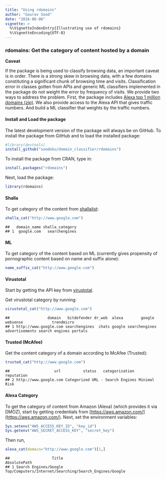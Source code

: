 ```yaml
---
title: "Using rdomains"
author: "Gaurav Sood"
date: "2016-06-06"
vignette: >
  %\VignetteIndexEntry{Illustrating use of rdomains}
  %\VignetteEncoding{UTF-8}
---
```



### rdomains: Get the category of content hosted by a domain


**Caveat**  

If the package is being used to classify browsing data, an important caveat is in order. There is a strong skew in browsing data, with a few domains constituting a significant chunk of browsing time and visits. Classification error in classes gotten from APIs and generic ML classifiers implemented in the package do not weight the error by frequency of visits. We provide two ways to address the problem. First, the package includes [Alexa top 1 million domains (zip)](http://s3.amazonaws.com/alexa-static/top-1m.csv.zip). We also provide access to the Alexa API that gives traffic numbers. And build a ML classifier that weights by the traffic numbers. 

#### Install and Load the package

The latest development version of the package will always be on GitHub. To install the package from GitHub and to load the installed package:


```r
#library(devtools)
install_github("soodoku/domain_classifier/rdomains")
```
To install the package from CRAN, type in: 


```r
install.packages("rdomains")
```

Next, load the package:


```r
library(rdomains)
```

#### Shalla

To get category of the content from [shallalist](http://www.shallalist.de):


```r
shalla_cat("http://www.google.com")
```

```
##   domain_name shalla_category
## 1  google.com   searchengines
```
#### ML 

To get category of the content based on ML (currently gives propensity of pornographic content based on name and suffix alone):


```r
name_suffix_cat("http://www.google.com")
```

#### Virustotal

Start by getting the API key from [virustotal](https://www.virustotal.com/). 

Get virustotal category by running:


```r
virustotal_cat("http://www.google.com")
```
```
##                 domain   bitdefender dr_web  alexa        google       websense             trendmicro
## 1 http://www.google.com searchengines  chats google searchengines advertisements search engines portals
```
#### Trusted (McAfee)

Get the content category of a domain according to McAfee (Trusted):


```r
trusted_cat("http://www.google.com")
```

```
##                    url          status   categorization   reputation
## 2 http://www.google.com Categorized URL - Search Engines Minimal Risk
```

#### Alexa Category

To get the category of content from Amazon (Alexa) (which provides it via DMOZ), start by getting credentials from [https://aws.amazon.com/](https://aws.amazon.com/). Next, set the environment variables:


```r
Sys.setenv("AWS_ACCESS_KEY_ID", "key_id") 
Sys.getenv("AWS_SECRET_ACCESS_KEY", "secret_key")
```

Then run,


```r
alexa_cat(domain="http://www.google.com")[1,]
```

```
##                   Title                                           AbsolutePath
## 1 Search Engines/Google Top/Computers/Internet/Searching/Search_Engines/Google
```
